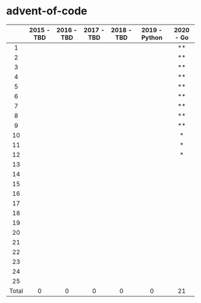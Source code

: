 # advent-of-code

|       | 2015 - TBD | 2016 - TBD | 2017 - TBD | 2018 - TBD | 2019 - Python | 2020 - Go |
|:-----:|:----------:|:----------:|:----------:|:----------:|:-------------:|:---------:|
|   1   |            |            |            |            |               |     **    |
|   2   |            |            |            |            |               |     **    |
|   3   |            |            |            |            |               |     **    |
|   4   |            |            |            |            |               |     **    |
|   5   |            |            |            |            |               |     **    |
|   6   |            |            |            |            |               |     **    |
|   7   |            |            |            |            |               |     **    |
|   8   |            |            |            |            |               |     **    |
|   9   |            |            |            |            |               |     **    |
|   10  |            |            |            |            |               |     *     |
|   11  |            |            |            |            |               |     *     |
|   12  |            |            |            |            |               |     *     |
|   13  |            |            |            |            |               |           |
|   14  |            |            |            |            |               |           |
|   15  |            |            |            |            |               |           |
|   16  |            |            |            |            |               |           |
|   17  |            |            |            |            |               |           |
|   18  |            |            |            |            |               |           |
|   19  |            |            |            |            |               |           |
|   20  |            |            |            |            |               |           |
|   21  |            |            |            |            |               |           |
|   22  |            |            |            |            |               |           |
|   23  |            |            |            |            |               |           |
|   24  |            |            |            |            |               |           |
|   25  |            |            |            |            |               |           |
| Total |      0     |      0     |      0     |      0     |       0       |     21    |
